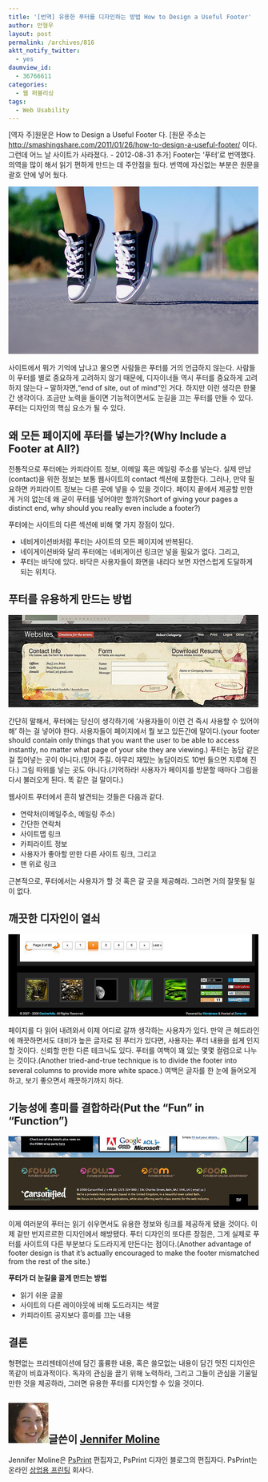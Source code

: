 ```yaml
---
title: '[번역] 유용한 푸터를 디자인하는 방법 How to Design a Useful Footer'
author: 안형우
layout: post
permalink: /archives/816
aktt_notify_twitter:
  - yes
daumview_id:
  - 36766611
categories:
  - 웹 퍼블리싱
tags:
  - Web Usability
---
```

[역자 주]원문은 How to Design a Useful Footer 다. [원문 주소는 http://smashingshare.com/2011/01/26/how-to-design-a-useful-footer/ 이다. 그런데 어느 날 사이트가 사라졌다. - 2012-08-31 추가] Footer는 &#8216;푸터&#8217;로 번역했다. 의역을 많이 해서 읽기 편하게 만드는 데 주안점을 뒀다. 번역에 자신없는 부분은 원문을 괄호 안에 넣어 뒀다.

<img class="aligncenter" src="/uploads/legacy/old-images/1/cfile30.uf.19243F484D4BC96F319ABB.jpg" alt="" width="500" height="334" />

사이트에서 뭐가 기억에 남냐고 물으면 사람들은 푸터를 거의 언급하지 않는다. 사람들이 푸터를 별로 중요하게 고려하지 않기 때문에, 디자이너들 역시 푸터를 중요하게 고려하지 않는다 &#8211; 말하자면,“end of site, out of mind”인 거다. 하지만 이런 생각은 한물 간 생각이다. 조금만 노력을 들이면 기능적이면서도 눈길을 끄는 푸터를 만들 수 있다. 푸터는 디자인의 핵심 요소가 될 수 있다.

## 왜 모든 페이지에 푸터를 넣는가?(Why Include a Footer at All?)

전통적으로 푸터에는 카피라이트 정보, 이메일 혹은 메일링 주소를 넣는다. 실제 만남(contact)을 위한 정보는 보통 웹사이트의 contact 섹션에 포함한다. 그러나, 만약 필요하면 카피라이트 정보는 다른 곳에 넣을 수 있을 것이다. 페이지 끝에서 제공할 만한 게 거의 없는데 왜 굳이 푸터를 넣어야만 할까?(Short of giving your pages a distinct end, why should you really even include a footer?)

푸터에는 사이트의 다른 섹션에 비해 몇 가지 장점이 있다.

*   네비게이션바처럼 푸터는 사이트의 모든 페이지에 반복된다.
*   네이게이션바와 달리 푸터에는 네비게이션 링크만 넣을 필요가 없다. 그리고,
*   푸터는 바닥에 있다. 바닥은 사용자들이 화면을 내리다 보면 자연스럽게 도달하게 되는 위치다.

## 푸터를 유용하게 만드는 방법

<img class="aligncenter" src="/uploads/legacy/old-images/1/cfile7.uf.1752E9474D4BC96F2462D6.jpg" alt="" width="500" height="184" />

간단히 말해서, 푸터에는 당신이 생각하기에 ‘사용자들이 이런 건 즉시 사용할 수 있어야 해’ 하는 걸 넣어야 한다. 사용자들이 페이지에서 뭘 보고 있든간에 말이다.(your footer should contain only things that you want the user to be able to access instantly, no matter what page of your site they are viewing.) 푸터는 농담 같은 걸 집어넣는 곳이 아니다.(믿어 주길. 아무리 재밌는 농담이라도 10번 들으면 지루해 진다.) 그림 따위를 넣는 곳도 아니다.(기억하라! 사용자가 페이지를 방문할 때마다 그림을 다시 불러오게 된다. 똑 같은 걸 말이다.)

웹사이트 푸터에서 흔히 발견되는 것들은 다음과 같다.

*   연락처(이메일주소, 메일링 주소)
*   간단한 연락처
*   사이트맵 링크
*   카피라이트 정보
*   사용자가 좋아할 만한 다른 사이트 링크, 그리고
*   맨 위로 링크

근본적으로, 푸터에서는 사용자가 할 것 혹은 갈 곳을 제공해라. 그러면 거의 잘못될 일이 없다.

## 깨끗한 디자인이 열쇠

<img class="aligncenter" src="/uploads/legacy/old-images/1/cfile25.uf.1429C8484D4BC96F28A8D6.jpg" alt="" width="500" height="164" />

페이지를 다 읽어 내려와서 이제 어디로 갈까 생각하는 사용자가 있다. 만약 큰 헤드라인에 깨끗하면서도 대비가 높은 글자로 된 푸터가 있다면, 사용자는 푸터 내용을 쉽게 인지할 것이다. 신뢰할 만한 다른 테크닉도 있다. 푸터를 여백이 꽤 있는 몇몇 컬럼으로 나누는 것이다.(Another tried-and-true technique is to divide the footer into several columns to provide more white space.) 여백은 글자를 한 눈에 들어오게 하고, 보기 좋으면서 깨끗하기까지 하다.

## 기능성에 흥미를 결합하라(Put the “Fun” in “Function”)

<img class="aligncenter" src="/uploads/legacy/old-images/1/cfile24.uf.145E664A4D4BC96F01CBF2.jpg" alt="" width="500" height="147" />

이제 여러분의 푸터는 읽기 쉬우면서도 유용한 정보와 링크를 제공하게 됐을 것이다. 이제 겉만 번지르르한 디자인에서 해방됐다. 푸터 디자인의 또다른 장점은, 그게 실제로 푸터를 사이트의 다른 부분보다 도드라지게 만든다는 점이다.(Another advantage of footer design is that it’s actually encouraged to make the footer mismatched from the rest of the site.)

**푸터가 더 눈길을 끌게 만드는 방법**

*   읽기 쉬운 글꼴
*   사이트의 다른 레이아웃에 비해 도드라지는 색깔
*   카피라이트 공지보다 흥미를 끄는 내용

## 결론

형편없는 프리젠테이션에 담긴 훌륭한 내용, 혹은 쓸모없는 내용이 담긴 멋진 디자인은 똑같이 비효과적이다. 독자의 관심을 끌기 위해 노력하라, 그리고 그들이 관심을 기울일 만한 것을 제공하라, 그러면 유용한 푸터를 디자인할 수 있을 것이다.

## <img class="alignleft" src="/uploads/legacy/old-images/1/cfile26.uf.175448474D4BC96F228933.jpg" alt="" width="80" height="80" />글쓴이 <a title="[http://www.psprint.com/]로 이동합니다." href="http://www.psprint.com/" target="_blank">Jennifer Moline</a>

Jennifer Moline은 <a title="[http://www.psprint.com/]로 이동합니다." href="http://www.psprint.com/" target="_blank">PsPrint</a> 편집자고, PsPrint 디자인 블로그의 편집자다. PsPrint는 온라인 <a title="[http://www.psprint.com/printing-discount/]로 이동합니다." href="http://www.psprint.com/printing-discount/" target="_blank">상업용 프린팅</a> 회사다.